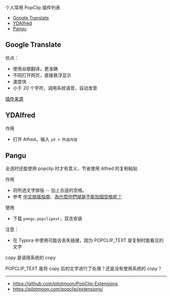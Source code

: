 个人常用 PopClip 插件列表

- [Google Translate](Google-Translate)
- [YDAlfred](#YDAlfred)
- [Pangu](Pangu)

## Google Translate

优点：

- 使用谷歌翻译，更准确
- 不同打开网页，直接悬浮显示
- 速度快
- 小于 20 个字符，调用系统语音，自动发音

[插件来源](https://github.com/thang-nm/Google-Translate.popclipext)

## YDAlfred

作用

- 打开 Alfred，输入 `yd + 所选内容`

## Pangu

全选时还能使用 popclip 时才有意义，节省使用 Alfred 的复制粘贴

 作用

- 将所选文字排版 -- 加上合适的空格。
- 参考 [中文排版指南](https://github.com/sparanoid/chinese-copywriting-guidelines)、[為什麼你們就是不能加個空格呢？](https://github.com/vinta/pangu.js)

使用

- 下载 `pangu.popclipext`，双击安装

注意：

- 在 Typora 中使用可能会丢失链接，因为 POPCLIP_TEXT 是复制时能看见的文字

copy 是调用系统的 copy

POPCLIP_TEXT 是将 copy 后的文字进行了处理？还是没有使用系统的 copy？

---

- https://github.com/pilotmoon/PopClip-Extensions
- https://pilotmoon.com/popclip/extensions/